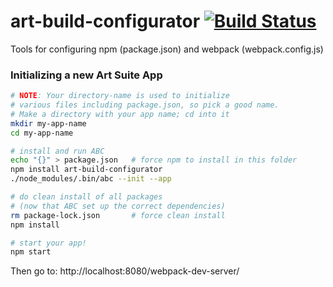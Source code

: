 # art-build-configurator [![Build Status](https://travis-ci.org/imikimi/art-build-configurator.svg?branch=master)](https://travis-ci.org/imikimi/art-build-configurator)
Tools for configuring npm (package.json) and webpack (webpack.config.js)

### Initializing a new Art Suite App

```bash
# NOTE: Your directory-name is used to initialize 
# various files including package.json, so pick a good name.
# Make a directory with your app name; cd into it
mkdir my-app-name
cd my-app-name

# install and run ABC
echo "{}" > package.json   # force npm to install in this folder
npm install art-build-configurator
./node_modules/.bin/abc --init --app

# do clean install of all packages
# (now that ABC set up the correct dependencies)
rm package-lock.json       # force clean install
npm install

# start your app!
npm start
``` 

Then go to:
http://localhost:8080/webpack-dev-server/